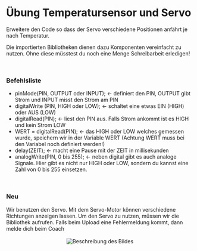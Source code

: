 # Übung Temperatursensor und Servo

Erweitere den Code so dass der Servo verschiedene Positionen anfährt je nach Temperatur.

Die importierten Bibliotheken dienen dazu Komponenten vereinfacht zu nutzen. Ohne diese müsstest du noch eine Menge Schreibarbeit erledigen!

</br>

<h3>Befehlsliste</h3>

<ul>
<li>pinMode(PIN, OUTPUT oder INPUT); <- definiert den PIN, OUTPUT gibt Strom und INPUT misst den Strom am PIN</li>
<li>digitalWrite (PIN, HIGH oder LOW); <- schaltet eine etwas EIN (HIGH) oder AUS (LOW)</li>
<li>digitalRead(PIN); <- liest den PIN aus. Falls Strom ankommt ist es HIGH und kein Strom LOW</li>
<li>WERT = digitalRead(PIN); <- das HIGH oder LOW welches gemessen wurde, speichern wir in der Variable WERT (Achtung WERT muss bei den Variabel noch definiert werden!)</li>
<li>delay(ZEIT); <- macht eine Pause mit der ZEIT in millisekunden</li>
<li>analogWrite(PIN, 0 bis 255); <- neben digital gibt es auch analoge Signale. Hier gibt es nicht nur HIGH oder LOW, sondern du kannst eine Zahl von 0 bis 255 einsetzen.</li>
</ul> 
</br>
<h3>Neu</h3>
 Wir benutzen den Servo. Mit dem Servo-Motor können verschiedene Richtungen anzeigen lassen.
Um den Servo zu nutzen, müssen wir die Bibliothek aufrufen. Falls beim Upload eine Fehlermeldung kommt, dann melde dich beim Coach

</br>
</br>

<div style="text-align:center;">
  <img src="https://github.com/tueftelPark/Einfuehrung/assets/113671718/45414b4d-ba41-45ea-8e55-605a79b46039" alt="Beschreibung des Bildes">
</div>

